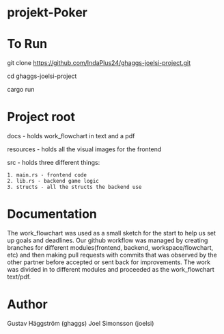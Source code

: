 # projekt-Poker

# To Run
git clone https://github.com/IndaPlus24/ghaggs-joelsi-project.git

cd ghaggs-joelsi-project

cargo run

# Project root
docs - holds work_flowchart in text and a pdf

resources - holds all the visual images for the frontend

src - holds three different things: 

    1. main.rs - frontend code
    2. lib.rs - backend game logic
    3. structs - all the structs the backend use

# Documentation
The work_flowchart was used as a small sketch for the start to help us set up goals and deadlines. Our github workflow was managed by creating branches for different modules(frontend, backend, workspace/flowchart, etc) and then making pull requests with commits that was observed by the other partner before accepted or sent back for improvements. The work was divided in to different modules and proceeded as the work_flowchart text/pdf.

# Author
Gustav Häggström (ghaggs)
Joel Simonsson (joelsi)
